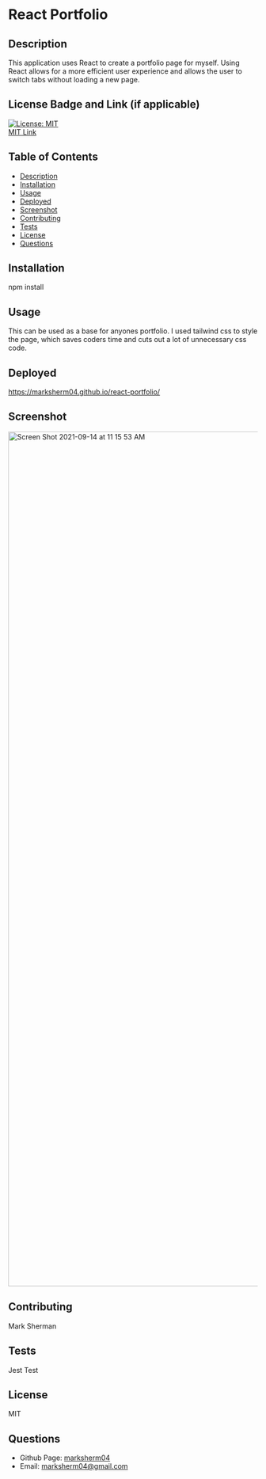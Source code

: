 # React Portfolio


## Description
This application uses React to create a portfolio page for myself. Using React allows for a more efficient user experience and allows the user to switch tabs without loading a new page.

## License Badge and Link (if applicable)
[![License: MIT](https://img.shields.io/badge/License-MIT-yellow.svg)](https://opensource.org/licenses/MIT) <br />
[MIT Link](https://opensource.org/licenses/MIT)

  ## Table of Contents
- [Description](#description)
- [Installation](#installation)
- [Usage](#usage)
- [Deployed](#deployed)
- [Screenshot](#screenshot)
- [Contributing](#contributing)
- [Tests](#tests)
- [License](#license)
- [Questions](#githubUser)

## Installation
npm install

## Usage
This can be used as a base for anyones portfolio.  I used tailwind css to style the page, which saves coders time and cuts out a lot of unnecessary css code.

## Deployed
https://marksherm04.github.io/react-portfolio/


## Screenshot
<img width="1727" alt="Screen Shot 2021-09-14 at 11 15 53 AM" src="https://user-images.githubusercontent.com/81338255/133284959-998e0b24-e103-4eb5-a0bc-4c49505b6ca5.png">


## Contributing
Mark Sherman

## Tests
Jest Test

## License
MIT


## Questions
- Github Page: [marksherm04](https://github.com/marksherm04)
- Email: marksherm04@gmail.com

